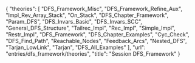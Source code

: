 {
    "theories": [
        "DFS_Framework_Misc",
        "DFS_Framework_Refine_Aux",
        "Impl_Rev_Array_Stack",
        "On_Stack",
        "DFS_Chapter_Framework",
        "Param_DFS",
        "DFS_Invars_Basic",
        "DFS_Invars_SCC",
        "General_DFS_Structure",
        "Tailrec_Impl",
        "Rec_Impl",
        "Simple_Impl",
        "Restr_Impl",
        "DFS_Framework",
        "DFS_Chapter_Examples",
        "Cyc_Check",
        "DFS_Find_Path",
        "Reachable_Nodes",
        "Feedback_Arcs",
        "Nested_DFS",
        "Tarjan_LowLink",
        "Tarjan",
        "DFS_All_Examples"
    ],
    "url": "entries/dfs_framework/theories",
    "title": "Session DFS_Framework"
}